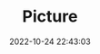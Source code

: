 ---
weight: 1
images:
- /images/edited/166.jpeg
title: Picture
date: 2022-10-24 22:43:03
tags: [luminarneo,work,ILCE-7M3,67.0,person,teddybear,bench,bowl]
---
